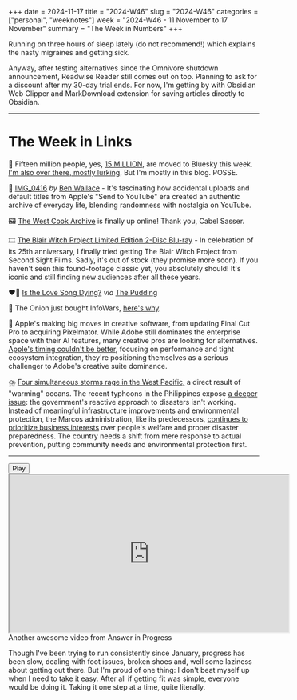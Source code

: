 +++
date = 2024-11-17
title = "2024-W46"
slug = "2024-W46"
categories = ["personal", "weeknotes"]
week = "2024-W46 - 11 November to 17 November"
summary = "The Week in Numbers"
+++

Running on three hours of sleep lately (do not recommend!) which explains the nasty migraines and getting sick.

Anyway, after testing alternatives since the Omnivore shutdown announcement, Readwise Reader still comes out on top. Planning to ask for a discount after my 30-day trial ends. For now, I'm getting by with Obsidian Web Clipper and MarkDownload extension for saving articles directly to Obsidian.

---

# The Week in Links

🦋 Fifteen million people, yes, [15 MILLION](https://www.engadget.com/social-media/bluesky-surges-to-15-million-users-after-getting-a-million-sign-ups-in-one-week-224213573.html), are moved to Bluesky this week. [I'm also over there, mostly lurking](https://bsky.app/profile/krabf.com).  But I'm mostly in this blog. POSSE.

📱 [IMG_0416](https://ben-mini.github.io/2024/img-0416) *by* [Ben Wallace](https://ben-mini.github.io/) - It's fascinating how accidental uploads and default titles from Apple's "Send to YouTube" era created an authentic archive of everyday life, blending randomness with nostalgia on YouTube.

🖼️ [The West Cook Archive](https://wescook.art/) is finally up online! Thank you, Cabel Sasser.

🎞️ [The Blair Witch Project Limited Edition 2-Disc Blu-ray](https://secondsightfilms.co.uk/products/the-blair-witch-project-limited-edition-blu-ray-pre-order-available-november-11th) - In celebration of its 25th anniversary, I finally tried getting The Blair Witch Project from Second Sight Films. Sadly, it's out of stock (they promise more soon). If you haven't seen this found-footage classic yet, you absolutely should! It's iconic and still finding new audiences after all these years.

❤️‍🔥 [Is the Love Song Dying?](https://pudding.cool/2024/11/love-songs/) *via* [The Pudding](https://pudding.cool/)

🧅 The Onion just bought InfoWars, [here's why](https://theonion.com/heres-why-i-decided-to-buy-infowars/).

 Apple's making big moves in creative software, from updating Final Cut Pro to acquiring Pixelmator. While Adobe still dominates the enterprise space with their AI features, many creative pros are looking for alternatives. [Apple's timing couldn't be better](https://petapixel.com/2024/11/14/apple-smells-blood-in-the-water/), focusing on performance and tight ecosystem integration, they're positioning themselves as a serious challenger to Adobe's creative suite dominance.

⛈️ [Four simultaneous storms rage in the West Pacific,](https://edition.cnn.com/2024/11/12/climate/philippines-storms-west-pacific-intl-hnk/index.html) a direct result of "warming" oceans. The recent typhoons in the Philippines expose [a deeper issue](https://www.ibon.org/ph-disaster-preparedness-neglected/): the government's reactive approach to disasters isn't working. Instead of meaningful infrastructure improvements and environmental protection, the Marcos administration, like its predecessors, [continues to prioritize business interests](https://www.ibon.org/bbm-admin-to-foreigners-take-our-land-please/) over people's welfare and proper disaster preparedness. The country needs a shift from mere response to actual prevention, putting community needs and environmental protection first.

---

<lite-youtube videoid="AiG_yD0Jf8Y" style="background-image: url(&quot;https://i.ytimg.com/vi/AiG_yD0Jf8Y/hqdefault.jpg&quot;);" class="lyt-activated"><button type="button" class="lty-playbtn"><span class="lyt-visually-hidden">Play</span></button><iframe width="560" height="315" title="Play" allow="accelerometer; autoplay; encrypted-media; gyroscope; picture-in-picture" allowfullscreen="" src="https://www.youtube-nocookie.com/embed/AiG_yD0Jf8Y?autoplay"></iframe></lite-youtube>
Another awesome video from Answer in Progress

Though I've been trying to run consistently since January, progress has been slow, dealing with foot issues, broken shoes and, well some laziness about getting out there. But I'm proud of one thing: I don't beat myself up when I need to take it easy. After all if getting fit was simple, everyone would be doing it. Taking it one step at a time, quite literally.
